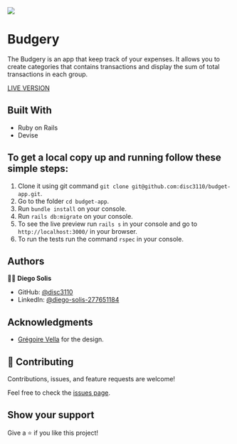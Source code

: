![](https://img.shields.io/badge/Microverse-blueviolet)
# Budgery 

The Budgery is an app that keep track of your expenses. It allows you to create categories that contains transactions and display the sum of total transactions in each group.

[LIVE VERSION](https://ancient-hollows-57673.herokuapp.com)

## Built With

- Ruby on Rails
- Devise

## To get a local copy up and running follow these simple steps:

1. Clone it using git command `git clone git@github.com:disc3110/budget-app.git`.
2. Go to the folder `cd budget-app`.
3. Run `bundle install` on your console.
4. Run `rails db:migrate` on your console.
5. To see the live preview run `rails s` in your console and go to `http://localhost:3000/` in your browser.
6. To run the tests run the command `rspec` in your console.

## Authors

🧑‍💻 **Diego Solis**

- GitHub: [@disc3110](https://github.com/disc3110)
- LinkedIn: [@diego-solis-277651184](https://www.linkedin.com/in/diego-solis-277651184/)

## Acknowledgments

- [Grégoire Vella](https://www.behance.net/gregoirevella) for the design.

## 🤝 Contributing

Contributions, issues, and feature requests are welcome!

Feel free to check the [issues page](../../issues/).

## Show your support

Give a ⭐️ if you like this project!